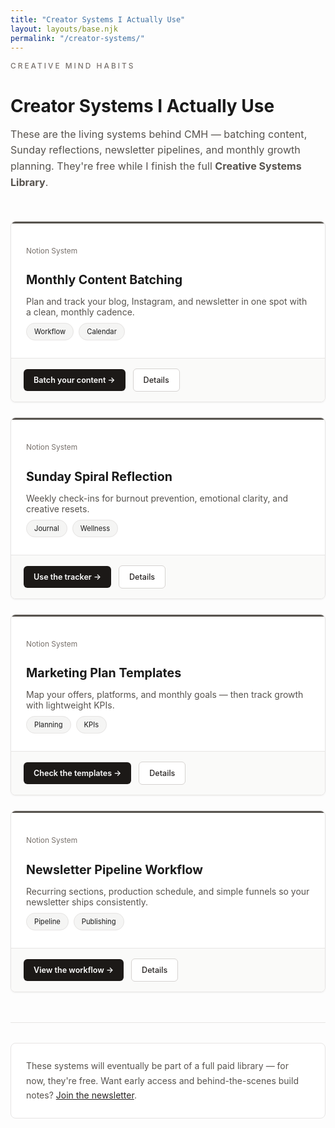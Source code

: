 ```yaml
---
title: "Creator Systems I Actually Use"
layout: layouts/base.njk
permalink: "/creator-systems/"
---
```


<div style="margin-bottom: 3rem;">
  <p style="font-size: 0.85em; text-transform: uppercase; letter-spacing: 
3px; color: #78716c; margin-bottom: 0.75rem; font-family: -apple-system, 
BlinkMacSystemFont, 'Segoe UI', sans-serif; font-weight: 500;">Creative 
Mind Habits</p>
  <h1 style="margin-bottom: 1rem;">Creator Systems I Actually Use</h1>
  <p style="color: #57534e; font-size: 1.15em; line-height: 1.6;">These 
are the living systems behind CMH — batching content, Sunday reflections, 
newsletter pipelines, and monthly growth planning. They're free while I 
finish the full <strong>Creative Systems Library</strong>.</p>
</div>

<div style="display: grid; grid-template-columns: repeat(auto-fit, 
minmax(300px, 1fr)); gap: 1.5rem; margin: 2.5rem 0;">

<div style="background: white; border: 1px solid #e7e5e4; border-radius: 
8px; overflow: hidden; box-shadow: 0 1px 3px rgba(0, 0, 0, 0.05);">
  <div style="height: 3px; background: #57534e;"></div>
  <div style="padding: 1.5rem;">
    <p style="font-size: 0.85em; color: #78716c; margin-bottom: 0.5rem; 
font-family: -apple-system, BlinkMacSystemFont, 'Segoe UI', 
sans-serif;">Notion System</p>
    <h3 style="margin-bottom: 0.75rem; font-size: 1.4em;">Monthly Content 
Batching</h3>
    <p style="color: #57534e; margin-bottom: 1rem;">Plan and track your 
blog, Instagram, and newsletter in one spot with a clean, monthly 
cadence.</p>
    <p style="font-size: 0.8em;"><span style="background: #f5f5f4; border: 
1px solid #e7e5e4; padding: 6px 12px; border-radius: 100px; margin-right: 
0.5rem;">Workflow</span><span style="background: #f5f5f4; border: 1px 
solid #e7e5e4; padding: 6px 12px; border-radius: 100px; margin-right: 
0.5rem;">Calendar</span></p>
  </div>
  <div style="padding: 1rem 1.25rem; border-top: 1px solid #e7e5e4; 
background: #fafaf9;">
    <a 
href="https://living-arrow-802.notion.site/Monthly-Content-Batching-System-264a8562885f80f2b1d2dff1c482f58e?source=copy_link" 
style="display: inline-block; padding: 10px 16px; background: #1c1917; 
color: white; text-decoration: none; border-radius: 6px; font-weight: 600; 
font-size: 0.9em; margin-right: 0.5rem;" target="_blank" 
rel="noopener">Batch your content →</a>
    <a href="https://thewriterscode.beehiiv.com/subscribe" style="display: 
inline-block; padding: 10px 16px; background: white; color: #292524; 
text-decoration: none; border: 1px solid #d6d3d1; border-radius: 6px; 
font-weight: 500; font-size: 0.9em;" target="_blank" 
rel="noopener">Details</a>
  </div>
</div>

<div style="background: white; border: 1px solid #e7e5e4; border-radius: 
8px; overflow: hidden; box-shadow: 0 1px 3px rgba(0, 0, 0, 0.05);">
  <div style="height: 3px; background: #57534e;"></div>
  <div style="padding: 1.5rem;">
    <p style="font-size: 0.85em; color: #78716c; margin-bottom: 0.5rem; 
font-family: -apple-system, BlinkMacSystemFont, 'Segoe UI', 
sans-serif;">Notion System</p>
    <h3 style="margin-bottom: 0.75rem; font-size: 1.4em;">Sunday Spiral 
Reflection</h3>
    <p style="color: #57534e; margin-bottom: 1rem;">Weekly check-ins for 
burnout prevention, emotional clarity, and creative resets.</p>
    <p style="font-size: 0.8em;"><span style="background: #f5f5f4; border: 
1px solid #e7e5e4; padding: 6px 12px; border-radius: 100px; margin-right: 
0.5rem;">Journal</span><span style="background: #f5f5f4; border: 1px solid 
#e7e5e4; padding: 6px 12px; border-radius: 100px; margin-right: 
0.5rem;">Wellness</span></p>
  </div>
  <div style="padding: 1rem 1.25rem; border-top: 1px solid #e7e5e4; 
background: #fafaf9;">
    <a 
href="https://living-arrow-802.notion.site/Sunday-Spiral-Reflection-Tracker-264a8562885f80268358dfd1a9e9e7a9?source=copy_link" 
style="display: inline-block; padding: 10px 16px; background: #1c1917; 
color: white; text-decoration: none; border-radius: 6px; font-weight: 600; 
font-size: 0.9em; margin-right: 0.5rem;" target="_blank" 
rel="noopener">Use the tracker →</a>
    <a href="https://thewriterscode.beehiiv.com/subscribe" style="display: 
inline-block; padding: 10px 16px; background: white; color: #292524; 
text-decoration: none; border: 1px solid #d6d3d1; border-radius: 6px; 
font-weight: 500; font-size: 0.9em;" target="_blank" 
rel="noopener">Details</a>
  </div>
</div>

<div style="background: white; border: 1px solid #e7e5e4; border-radius: 
8px; overflow: hidden; box-shadow: 0 1px 3px rgba(0, 0, 0, 0.05);">
  <div style="height: 3px; background: #57534e;"></div>
  <div style="padding: 1.5rem;">
    <p style="font-size: 0.85em; color: #78716c; margin-bottom: 0.5rem; 
font-family: -apple-system, BlinkMacSystemFont, 'Segoe UI', 
sans-serif;">Notion System</p>
    <h3 style="margin-bottom: 0.75rem; font-size: 1.4em;">Marketing Plan 
Templates</h3>
    <p style="color: #57534e; margin-bottom: 1rem;">Map your offers, 
platforms, and monthly goals — then track growth with lightweight 
KPIs.</p>
    <p style="font-size: 0.8em;"><span style="background: #f5f5f4; border: 
1px solid #e7e5e4; padding: 6px 12px; border-radius: 100px; margin-right: 
0.5rem;">Planning</span><span style="background: #f5f5f4; border: 1px 
solid #e7e5e4; padding: 6px 12px; border-radius: 100px; margin-right: 
0.5rem;">KPIs</span></p>
  </div>
  <div style="padding: 1rem 1.25rem; border-top: 1px solid #e7e5e4; 
background: #fafaf9;">
    <a 
href="https://living-arrow-802.notion.site/Marketing-Plan-Templates-264a8562885f80a689cac42db3ca43a8?source=copy_link" 
style="display: inline-block; padding: 10px 16px; background: #1c1917; 
color: white; text-decoration: none; border-radius: 6px; font-weight: 600; 
font-size: 0.9em; margin-right: 0.5rem;" target="_blank" 
rel="noopener">Check the templates →</a>
    <a href="https://thewriterscode.beehiiv.com/subscribe" style="display: 
inline-block; padding: 10px 16px; background: white; color: #292524; 
text-decoration: none; border: 1px solid #d6d3d1; border-radius: 6px; 
font-weight: 500; font-size: 0.9em;" target="_blank" 
rel="noopener">Details</a>
  </div>
</div>

<div style="background: white; border: 1px solid #e7e5e4; border-radius: 
8px; overflow: hidden; box-shadow: 0 1px 3px rgba(0, 0, 0, 0.05);">
  <div style="height: 3px; background: #57534e;"></div>
  <div style="padding: 1.5rem;">
    <p style="font-size: 0.85em; color: #78716c; margin-bottom: 0.5rem; 
font-family: -apple-system, BlinkMacSystemFont, 'Segoe UI', 
sans-serif;">Notion System</p>
    <h3 style="margin-bottom: 0.75rem; font-size: 1.4em;">Newsletter 
Pipeline Workflow</h3>
    <p style="color: #57534e; margin-bottom: 1rem;">Recurring sections, 
production schedule, and simple funnels so your newsletter ships 
consistently.</p>
    <p style="font-size: 0.8em;"><span style="background: #f5f5f4; border: 
1px solid #e7e5e4; padding: 6px 12px; border-radius: 100px; margin-right: 
0.5rem;">Pipeline</span><span style="background: #f5f5f4; border: 1px 
solid #e7e5e4; padding: 6px 12px; border-radius: 100px; margin-right: 
0.5rem;">Publishing</span></p>
  </div>
  <div style="padding: 1rem 1.25rem; border-top: 1px solid #e7e5e4; 
background: #fafaf9;">
    <a 
href="https://living-arrow-802.notion.site/Newsletter-Pipeline-Workflow-264a8562885f808180a0e59a5dafd80c?source=copy_link" 
style="display: inline-block; padding: 10px 16px; background: #1c1917; 
color: white; text-decoration: none; border-radius: 6px; font-weight: 600; 
font-size: 0.9em; margin-right: 0.5rem;" target="_blank" 
rel="noopener">View the workflow →</a>
    <a href="https://thewriterscode.beehiiv.com/subscribe" style="display: 
inline-block; padding: 10px 16px; background: white; color: #292524; 
text-decoration: none; border: 1px solid #d6d3d1; border-radius: 6px; 
font-weight: 500; font-size: 0.9em;" target="_blank" 
rel="noopener">Details</a>
  </div>
</div>

</div>

<div style="height: 1px; background: #e7e5e4; margin: 3rem 0 2rem 
0;"></div>

<div style="padding: 1.5rem; border: 1px solid #e7e5e4; border-radius: 
8px; background: white; color: #57534e; line-height: 1.7;">
These systems will eventually be part of a full paid library — for now, 
they're free. Want early access and behind-the-scenes build notes? <a 
href="https://thewriterscode.beehiiv.com/subscribe" target="_blank" 
rel="noopener" style="color: #292524; text-decoration: underline;">Join 
the newsletter</a>.
</div>
